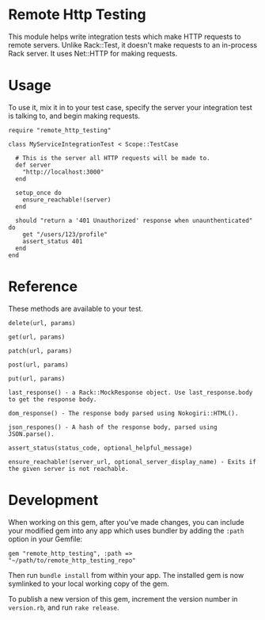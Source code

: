 Remote Http Testing
===================

This module helps write integration tests which make HTTP requests to remote servers. Unlike Rack::Test, it doesn't make requests to an in-process Rack server. It uses Net::HTTP for making requests.

Usage
=====
To use it, mix it in to your test case, specify the server your integration test is talking to, and begin
making requests.

    require "remote_http_testing"

    class MyServiceIntegrationTest < Scope::TestCase

      # This is the server all HTTP requests will be made to.
      def server
        "http://localhost:3000"
      end

      setup_once do
        ensure_reachable!(server)
      end

      should "return a '401 Unauthorized' response when unaunthenticated" do
        get "/users/123/profile"
        assert_status 401
      end
    end

Reference
=========
These methods are available to your test.

    delete(url, params)

    get(url, params)

    patch(url, params)

    post(url, params)

    put(url, params)

    last_response() - a Rack::MockResponse object. Use last_response.body to get the response body.

    dom_response() - The response body parsed using Nokogiri::HTML().

    json_respones() - A hash of the response body, parsed using JSON.parse().

    assert_status(status_code, optional_helpful_message)

    ensure_reachable!(server_url, optional_server_display_name) - Exits if the given server is not reachable.

Development
===========
When working on this gem, after you've made changes, you can include your modified gem into any app which uses bundler by adding the `:path` option in your Gemfile:

    gem "remote_http_testing", :path => "~/path/to/remote_http_testing_repo"

Then run `bundle install` from within your app. The installed gem is now symlinked to your local working copy of the gem.

To publish a new version of this gem, increment the version number in `version.rb`, and run `rake release`.